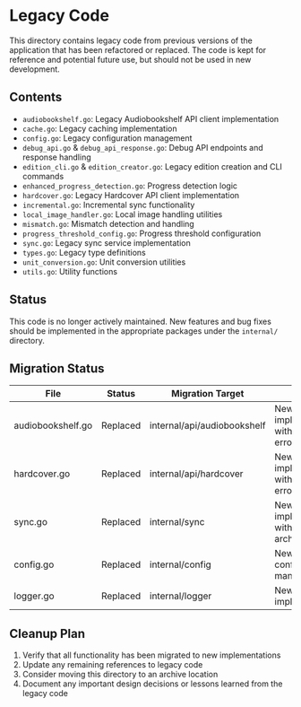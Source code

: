 # Legacy Code

This directory contains legacy code from previous versions of the application that has been refactored or replaced. The code is kept for reference and potential future use, but should not be used in new development.

## Contents

- `audiobookshelf.go`: Legacy Audiobookshelf API client implementation
- `cache.go`: Legacy caching implementation
- `config.go`: Legacy configuration management
- `debug_api.go` & `debug_api_response.go`: Debug API endpoints and response handling
- `edition_cli.go` & `edition_creator.go`: Legacy edition creation and CLI commands
- `enhanced_progress_detection.go`: Progress detection logic
- `hardcover.go`: Legacy Hardcover API client implementation
- `incremental.go`: Incremental sync functionality
- `local_image_handler.go`: Local image handling utilities
- `mismatch.go`: Mismatch detection and handling
- `progress_threshold_config.go`: Progress threshold configuration
- `sync.go`: Legacy sync service implementation
- `types.go`: Legacy type definitions
- `unit_conversion.go`: Unit conversion utilities
- `utils.go`: Utility functions

## Status

This code is no longer actively maintained. New features and bug fixes should be implemented in the appropriate packages under the `internal/` directory.

## Migration Status

| File | Status | Migration Target | Notes |
|------|--------|-------------------|-------|
| audiobookshelf.go | Replaced | internal/api/audiobookshelf | New implementation with better error handling |
| hardcover.go | Replaced | internal/api/hardcover | New implementation with better error handling |
| sync.go | Replaced | internal/sync | New implementation with improved architecture |
| config.go | Replaced | internal/config | New configuration management |
| logger.go | Replaced | internal/logger | New logging implementation |

## Cleanup Plan

1. Verify that all functionality has been migrated to new implementations
2. Update any remaining references to legacy code
3. Consider moving this directory to an archive location
4. Document any important design decisions or lessons learned from the legacy code
